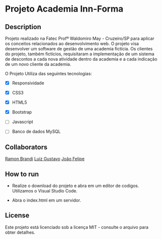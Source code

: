 
# Projeto Academia Inn-Forma

 
## Description

 Projeto realizado na Fatec Profº Waldomiro May - Cruzeiro/SP para aplicar os conceitos relacionados ao desenvolvimento web.
 O projeto visa desenvolver um software de gestão de uma academia fictícia. Os clientes do projeto, também fictícios, requisitaram a implementação de um sistema de descontos a cada nova atividade dentro da academia e a cada indicação de um novo cliente da academia.

O Projeto Utiliza das seguintes tecnologias: 

- [x] Responsividade
- [x] CSS3


- [x] HTML5
- [x] Bootstrap
- [ ] Javascript
- [ ] Banco de dados MySQL


## Collaborators

[Ramon Brandi](https://github.com/RamonBrandi)
[Luiz Gustavo](https://github.com/Luizgdsm)
[João Felipe](https://github.com/JoaoFelipeDev)



## How to run

- Realize o download do projeto e abra em um editor de codigos. Utilizamos o Visual Studio Code.

- Abra o index.html em um servidor.

## License

Este projeto está licenciado sob a licença MIT - consulte o arquivo para obter detalhes.
